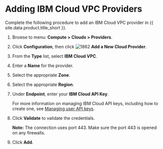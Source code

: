 # Adding IBM Cloud VPC Providers

Complete the following procedure to add an IBM Cloud VPC provider in {{ site.data.product.title_short }}.

1. Browse to menu: **Compute > Clouds > Providers**.

2. Click **Configuration**, then click
    ![1862](../images/1862.png) **Add a New Cloud Provider**.

3. From the **Type** list, select **IBM Cloud VPC**.

4. Enter a **Name** for the provider.
5. Select the appropriate **Zone**.
6. Select the appropriate **Region**.

7. Under **Endpoint**, enter your **IBM Cloud API Key**.
   
   For more information on managing IBM Cloud API keys, including how to create one, see [Managing user API keys](https://cloud.ibm.com/docs/account?topic=account-userapikey).

8. Click **Validate** to validate the credentials.
   
   **Note:** The connection uses port 443. Make sure the port 443 is opened on any firewalls.

9.  Click **Add**.
